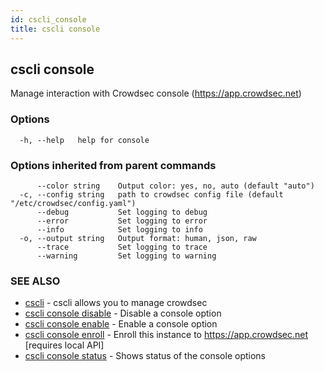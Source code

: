 ```yaml
---
id: cscli_console
title: cscli console
---
```

## cscli console

Manage interaction with Crowdsec console (https://app.crowdsec.net)

### Options

```
  -h, --help   help for console
```

### Options inherited from parent commands

```
      --color string    Output color: yes, no, auto (default "auto")
  -c, --config string   path to crowdsec config file (default "/etc/crowdsec/config.yaml")
      --debug           Set logging to debug
      --error           Set logging to error
      --info            Set logging to info
  -o, --output string   Output format: human, json, raw
      --trace           Set logging to trace
      --warning         Set logging to warning
```

### SEE ALSO

* [cscli](/cscli/cscli.md)	 - cscli allows you to manage crowdsec
* [cscli console disable](/cscli/cscli_console_disable.md)	 - Disable a console option
* [cscli console enable](/cscli/cscli_console_enable.md)	 - Enable a console option
* [cscli console enroll](/cscli/cscli_console_enroll.md)	 - Enroll this instance to https://app.crowdsec.net [requires local API]
* [cscli console status](/cscli/cscli_console_status.md)	 - Shows status of the console options

